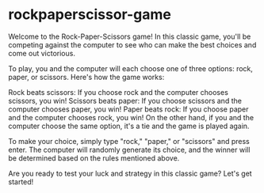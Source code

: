# rockpaperscissor-game
Welcome to the Rock-Paper-Scissors game! In this classic game, you'll be competing against the computer to see who can make the best choices and come out victorious.

To play, you and the computer will each choose one of three options: rock, paper, or scissors. Here's how the game works:

Rock beats scissors: If you choose rock and the computer chooses scissors, you win!
Scissors beats paper: If you choose scissors and the computer chooses paper, you win!
Paper beats rock: If you choose paper and the computer chooses rock, you win!
On the other hand, if you and the computer choose the same option, it's a tie and the game is played again.

To make your choice, simply type "rock," "paper," or "scissors" and press enter. The computer will randomly generate its choice, and the winner will be determined based on the rules mentioned above.

Are you ready to test your luck and strategy in this classic game? Let's get started!

